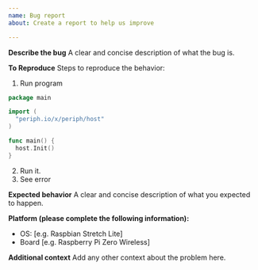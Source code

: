 ```yaml
---
name: Bug report
about: Create a report to help us improve

---
```


**Describe the bug**
A clear and concise description of what the bug is.

**To Reproduce**
Steps to reproduce the behavior:
1. Run program
```go
package main

import (
  "periph.io/x/periph/host"
)

func main() {
  host.Init()
}
```
2. Run it.
3. See error

**Expected behavior**
A clear and concise description of what you expected to happen.

**Platform (please complete the following information):**
 - OS: [e.g. Raspbian Stretch Lite]
 - Board [e.g. Raspberry Pi Zero Wireless]

**Additional context**
Add any other context about the problem here.
